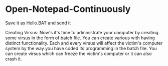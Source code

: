 # Open-Notepad-Continuously
Save it as Hello.BAT and send it 

Creating Virsus:
         Now's it's time to administrate your computer by creating some virsus in the form of batch file. You can create various with having distinct functionality.
     Each and every virsus will affect the victim's computer system by the way you have coded its programming in the batch file. You can create virsus which can freeze the victim's computer or it can also crash it.
     
     
